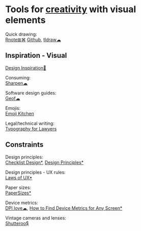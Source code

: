 
# Tools for [creativity](https://adequate.life/creativity/) with visual elements

Quick drawing:  
[Rnote⊞⌘](https://rnote.flxzt.net/) [Github](https://github.com/flxzt/rnote),
[tldraw☁](https://www.tldraw.com/)

## Inspiration - Visual

[Design Inspiration💩](https://github.com/emmabostian/design-inspiration)

Consuming:  
[Sharpen☁](https://sharpen.design/)

Software design guides:  
[Geof☁](https://www.geofcrowl.com/blog/articles/2020/2/17/collection-higs/)

Emojis:  
[Emoji Kitchen](https://emoji.supply/kitchen/)

Legal/technical writing:  
[Typography for Lawyers](https://typographyforlawyers.com/)

## Constraints

Design principles:  
[Checklist Design*](https://www.checklist.design/),
[Design Principles*](https://principles.design/)

Design principles - UX rules:  
[Laws of UX*](https://lawsofux.com/)

Paper sizes:  
[PaperSizes*](https://papersizes.io/)

Device metrics:  
[DPI love☁](https://dpi.lv/),
[How to Find Device Metrics for Any Screen*](https://material.io/blog/device-metrics)

Vintage cameras and lenses:  
[Shutteroo$](https://shutteroo.com/)
